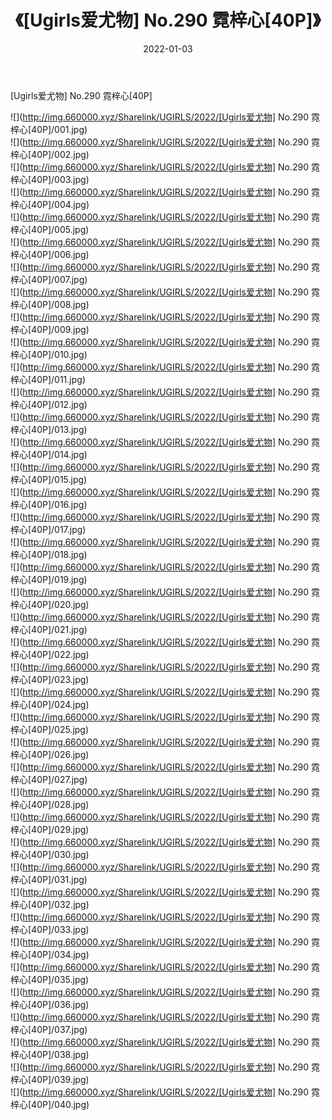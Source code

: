 ﻿---
layout: post
title:  《[Ugirls爱尤物] No.290 霓梓心[40P]》
date:   2022-01-03
img: http://img.660000.xyz/Sharelink/UGIRLS/2022/[Ugirls爱尤物] No.290 霓梓心[40P]/000.jpg
categories: [美女, 清纯, 唯美]
---

[Ugirls爱尤物] No.290 霓梓心[40P]

  ![](http://img.660000.xyz/Sharelink/UGIRLS/2022/[Ugirls爱尤物] No.290 霓梓心[40P]/001.jpg) <br> ![](http://img.660000.xyz/Sharelink/UGIRLS/2022/[Ugirls爱尤物] No.290 霓梓心[40P]/002.jpg) <br> ![](http://img.660000.xyz/Sharelink/UGIRLS/2022/[Ugirls爱尤物] No.290 霓梓心[40P]/003.jpg) <br> ![](http://img.660000.xyz/Sharelink/UGIRLS/2022/[Ugirls爱尤物] No.290 霓梓心[40P]/004.jpg) <br> ![](http://img.660000.xyz/Sharelink/UGIRLS/2022/[Ugirls爱尤物] No.290 霓梓心[40P]/005.jpg) <br> ![](http://img.660000.xyz/Sharelink/UGIRLS/2022/[Ugirls爱尤物] No.290 霓梓心[40P]/006.jpg) <br> ![](http://img.660000.xyz/Sharelink/UGIRLS/2022/[Ugirls爱尤物] No.290 霓梓心[40P]/007.jpg) <br> ![](http://img.660000.xyz/Sharelink/UGIRLS/2022/[Ugirls爱尤物] No.290 霓梓心[40P]/008.jpg) <br> ![](http://img.660000.xyz/Sharelink/UGIRLS/2022/[Ugirls爱尤物] No.290 霓梓心[40P]/009.jpg) <br> ![](http://img.660000.xyz/Sharelink/UGIRLS/2022/[Ugirls爱尤物] No.290 霓梓心[40P]/010.jpg) <br> ![](http://img.660000.xyz/Sharelink/UGIRLS/2022/[Ugirls爱尤物] No.290 霓梓心[40P]/011.jpg) <br> ![](http://img.660000.xyz/Sharelink/UGIRLS/2022/[Ugirls爱尤物] No.290 霓梓心[40P]/012.jpg) <br> ![](http://img.660000.xyz/Sharelink/UGIRLS/2022/[Ugirls爱尤物] No.290 霓梓心[40P]/013.jpg) <br> ![](http://img.660000.xyz/Sharelink/UGIRLS/2022/[Ugirls爱尤物] No.290 霓梓心[40P]/014.jpg) <br> ![](http://img.660000.xyz/Sharelink/UGIRLS/2022/[Ugirls爱尤物] No.290 霓梓心[40P]/015.jpg) <br> ![](http://img.660000.xyz/Sharelink/UGIRLS/2022/[Ugirls爱尤物] No.290 霓梓心[40P]/016.jpg) <br> ![](http://img.660000.xyz/Sharelink/UGIRLS/2022/[Ugirls爱尤物] No.290 霓梓心[40P]/017.jpg) <br> ![](http://img.660000.xyz/Sharelink/UGIRLS/2022/[Ugirls爱尤物] No.290 霓梓心[40P]/018.jpg) <br> ![](http://img.660000.xyz/Sharelink/UGIRLS/2022/[Ugirls爱尤物] No.290 霓梓心[40P]/019.jpg) <br> ![](http://img.660000.xyz/Sharelink/UGIRLS/2022/[Ugirls爱尤物] No.290 霓梓心[40P]/020.jpg) <br> ![](http://img.660000.xyz/Sharelink/UGIRLS/2022/[Ugirls爱尤物] No.290 霓梓心[40P]/021.jpg) <br> ![](http://img.660000.xyz/Sharelink/UGIRLS/2022/[Ugirls爱尤物] No.290 霓梓心[40P]/022.jpg) <br> ![](http://img.660000.xyz/Sharelink/UGIRLS/2022/[Ugirls爱尤物] No.290 霓梓心[40P]/023.jpg) <br> ![](http://img.660000.xyz/Sharelink/UGIRLS/2022/[Ugirls爱尤物] No.290 霓梓心[40P]/024.jpg) <br> ![](http://img.660000.xyz/Sharelink/UGIRLS/2022/[Ugirls爱尤物] No.290 霓梓心[40P]/025.jpg) <br> ![](http://img.660000.xyz/Sharelink/UGIRLS/2022/[Ugirls爱尤物] No.290 霓梓心[40P]/026.jpg) <br> ![](http://img.660000.xyz/Sharelink/UGIRLS/2022/[Ugirls爱尤物] No.290 霓梓心[40P]/027.jpg) <br> ![](http://img.660000.xyz/Sharelink/UGIRLS/2022/[Ugirls爱尤物] No.290 霓梓心[40P]/028.jpg) <br> ![](http://img.660000.xyz/Sharelink/UGIRLS/2022/[Ugirls爱尤物] No.290 霓梓心[40P]/029.jpg) <br> ![](http://img.660000.xyz/Sharelink/UGIRLS/2022/[Ugirls爱尤物] No.290 霓梓心[40P]/030.jpg) <br> ![](http://img.660000.xyz/Sharelink/UGIRLS/2022/[Ugirls爱尤物] No.290 霓梓心[40P]/031.jpg) <br> ![](http://img.660000.xyz/Sharelink/UGIRLS/2022/[Ugirls爱尤物] No.290 霓梓心[40P]/032.jpg) <br> ![](http://img.660000.xyz/Sharelink/UGIRLS/2022/[Ugirls爱尤物] No.290 霓梓心[40P]/033.jpg) <br> ![](http://img.660000.xyz/Sharelink/UGIRLS/2022/[Ugirls爱尤物] No.290 霓梓心[40P]/034.jpg) <br> ![](http://img.660000.xyz/Sharelink/UGIRLS/2022/[Ugirls爱尤物] No.290 霓梓心[40P]/035.jpg) <br> ![](http://img.660000.xyz/Sharelink/UGIRLS/2022/[Ugirls爱尤物] No.290 霓梓心[40P]/036.jpg) <br> ![](http://img.660000.xyz/Sharelink/UGIRLS/2022/[Ugirls爱尤物] No.290 霓梓心[40P]/037.jpg) <br> ![](http://img.660000.xyz/Sharelink/UGIRLS/2022/[Ugirls爱尤物] No.290 霓梓心[40P]/038.jpg) <br> ![](http://img.660000.xyz/Sharelink/UGIRLS/2022/[Ugirls爱尤物] No.290 霓梓心[40P]/039.jpg) <br> ![](http://img.660000.xyz/Sharelink/UGIRLS/2022/[Ugirls爱尤物] No.290 霓梓心[40P]/040.jpg) <br>